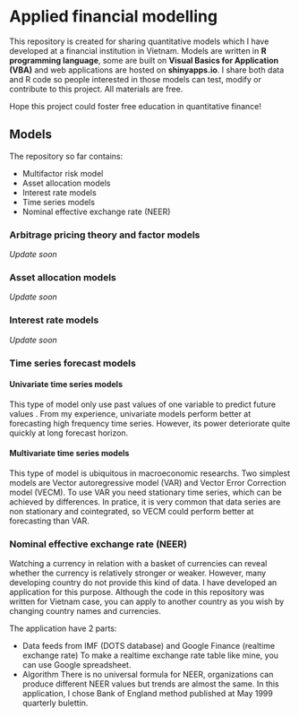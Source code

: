 # Applied financial modelling

This repository is created for sharing quantitative models which I have developed at a financial institution in Vietnam. Models are written in **R programming language**, some are built on **Visual Basics for Application (VBA)** and web applications are hosted on **shinyapps.io**. I share both data and R code so people interested in those models can test, modify or contribute to this project. All materials are free.

Hope this project could foster free education in quantitative finance!

## Models
The repository so far contains:
- Multifactor risk model
- Asset allocation models
- Interest rate models
- Time series models
- Nominal effective exchange rate (NEER)

### Arbitrage pricing theory and factor models

*Update soon*

### Asset allocation models

*Update soon*

### Interest rate models

*Update soon*

### Time series forecast models

#### Univariate time series models
This type of model only use past values of one variable to predict future values . From my experience, univariate models perform better at forecasting high frequency time series. However, its power deteriorate quite quickly at long forecast horizon.

#### Multivariate time series models
This type of model is ubiquitous in macroeconomic researchs. Two simplest models are Vector autoregressive model (VAR) and Vector Error Correction model (VECM). To use VAR you need stationary time series, which can be achieved by differences. In pratice, it is very common that data series are non stationary and cointegrated, so VECM could perform better at forecasting than VAR.

### Nominal effective exchange rate (NEER)
Watching a currency in relation with a basket of currencies can reveal whether the currency is relatively stronger or weaker. However, many developing country do not provide this kind of data. I have developed an application for this purpose. Although the code in this repository was written for Vietnam case, you can apply to another country as you wish by changing country names and currencies.

The application have 2 parts:
* Data feeds from IMF (DOTS database) and Google Finance (realtime exchange rate)
To make a realtime exchange rate table like mine, you can use Google spreadsheet.
* Algorithm
There is no universal formula for NEER, organizations can produce different NEER values but trends are almost the same. In this application, I chose Bank of England method published at May 1999 quarterly bulettin.
